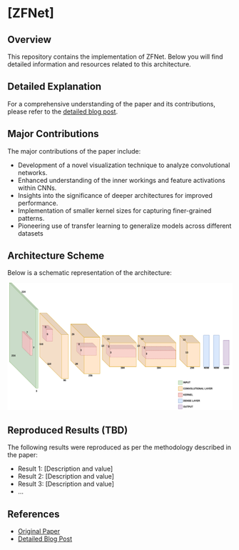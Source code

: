 # [ZFNet]

## Overview
This repository contains the implementation of ZFNet. Below you will find detailed information and resources related to this architecture.

## Detailed Explanation
For a comprehensive understanding of the paper and its contributions, please refer to the [detailed blog post](https://www.notion.so/gvdmnni/ZFNet-0eb644d269a3465cb8a900ebddbefb7c).

## Major Contributions
The major contributions of the paper include:
- Development of a novel visualization technique to analyze convolutional networks.
- Enhanced understanding of the inner workings and feature activations within CNNs.
- Insights into the significance of deeper architectures for improved performance.
- Implementation of smaller kernel sizes for capturing finer-grained patterns.
- Pioneering use of transfer learning to generalize models across different datasets


## Architecture Scheme
Below is a schematic representation of the architecture:

![Architecture Scheme](https://github.com/GuidoManni/DeepLearningImplementation/blob/main/Architectures/ZFNet/src/ZFNet.png)

## Reproduced Results (TBD)
The following results were reproduced as per the methodology described in the paper:
- Result 1: [Description and value]
- Result 2: [Description and value]
- Result 3: [Description and value]
- ...


## References
- [Original Paper](https://arxiv.org/pdf/1311.2901)
- [Detailed Blog Post](https://www.notion.so/gvdmnni/ZFNet-0eb644d269a3465cb8a900ebddbefb7c)

